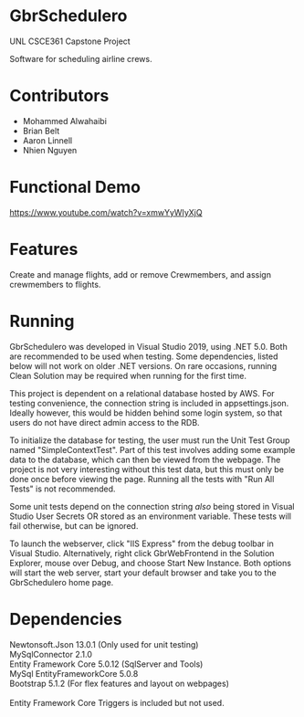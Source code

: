 # GbrSchedulero
UNL CSCE361 Capstone Project

Software for scheduling airline crews.

# Contributors
- Mohammed Alwahaibi
- Brian Belt
- Aaron Linnell
- Nhien Nguyen

# Functional Demo

https://www.youtube.com/watch?v=xmwYyWIyXjQ

# Features

Create and manage flights, add or remove Crewmembers, and assign crewmembers to flights.

# Running

GbrSchedulero was developed in Visual Studio 2019, using .NET 5.0. Both are recommended to be used when testing. Some dependencies, listed below will not work on older .NET versions. On rare occasions, running Clean Solution may be required when running for the first time.

This project is dependent on a relational database hosted by AWS. For testing convenience, the connection string is included in appsettings.json. Ideally however, this would be hidden behind some login system, so that users do not have direct admin access to the RDB.

To initialize the database for testing, the user must run the Unit Test Group named "SimpleContextTest". Part of this test involves adding some example data to the database, which can then be viewed from the webpage. The project is not very interesting without this test data, but this must only be done once before viewing the page. Running all the tests with "Run All Tests" is not recommended.

Some unit tests depend on the connection string *also* being stored in Visual Studio User Secrets OR stored as an environment variable. These tests will fail otherwise, but can be ignored.

To launch the webserver, click "IIS Express" from the debug toolbar in Visual Studio. Alternatively, right click GbrWebFrontend in the Solution Explorer, mouse over Debug, and choose Start New Instance. Both options will start the web server, start your default browser and take you to the GbrSchedulero home page.

# Dependencies

Newtonsoft.Json 13.0.1 (Only used for unit testing)\
MySqlConnector 2.1.0\
Entity Framework Core 5.0.12 (SqlServer and Tools)\
MySql EntityFrameworkCore 5.0.8\
Bootstrap 5.1.2 (For flex features and layout on webpages)\
\
Entity Framework Core Triggers is included but not used.